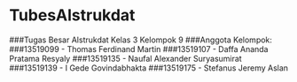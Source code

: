 # TubesAlstrukdat
###Tugas Besar Alstrukdat Kelas 3 Kelompok 9
###Anggota Kelompok:
###13519099 - Thomas Ferdinand Martin
###13519107 - Daffa Ananda Pratama Resyaly
###13519135 - Naufal Alexander Suryasumirat
###13519139 - I Gede Govindabhakta
###13519175 - Stefanus Jeremy Aslan
